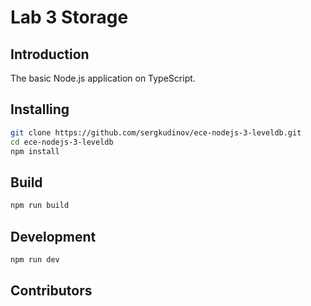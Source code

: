 # Lab 3 Storage

## Introduction

The basic Node.js application on TypeScript.

## Installing

```bash
git clone https://github.com/sergkudinov/ece-nodejs-3-leveldb.git
cd ece-nodejs-3-leveldb
npm install
```

## Build

```bash
npm run build
```

## Development

```bash
npm run dev
```

## Contributors
